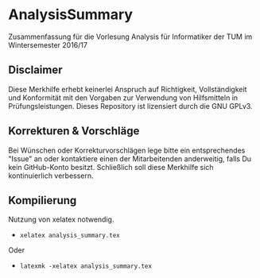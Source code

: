 # AnalysisSummary
Zusammenfassung für die Vorlesung Analysis für Informatiker der TUM im Wintersemester 2016/17

## Disclaimer
Diese Merkhilfe erhebt keinerlei Anspruch auf Richtigkeit, Vollständigkeit und Konformität mit den Vorgaben zur Verwendung von Hilfsmitteln in Prüfungsleistungen. Dieses Repository ist lizensiert durch die GNU GPLv3.

## Korrekturen & Vorschläge
Bei Wünschen oder Korrekturvorschlägen lege bitte ein entsprechendes "Issue" an oder kontaktiere einen der Mitarbeitenden anderweitig, falls Du kein GitHub-Konto besitzt. Schließlich soll diese Merkhilfe sich kontinuierlich verbessern.

## Kompilierung
Nutzung von xelatex notwendig.

* ```xelatex analysis_summary.tex```

Oder

* ```latexmk -xelatex analysis_summary.tex```


